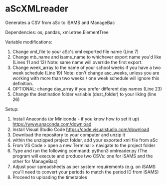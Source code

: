 # aScXMLreader
Generates a CSV from aSc to iSAMS and ManageBac

Dependencies:
os, pandas, xml.etree.ElementTree

Variable modifications:
1. Change xml_file to your aSc's xml exported file name (Line 7)
2. Change mb_name and isams_name to whichever export name you'd like (Lines 11 and 12)
   Note: same name will override the first export.
3. Change week_array to the name of your school weeks if you have a two week schedule (Line 19)
   Note: don't change asc_weeks, unless you are working with more than two weeks / one week schedule will ignore this definition.
4. OPTIONAL: change day_array if you prefer different day names (Line 23)
5. Change the destination folder variable (dest_folder) to your liking (line 26)

Setup:
1. Install Anaconda (or Miniconda - if you know how to set it up)
   https://www.anaconda.com/download
3. Install Visual Studio Code
   https://code.visualstudio.com/download
5. Download the repository to your computer and unzip it
6. within the unzipped project folder, add your exported xml file from aSc
7. From VS Code > open a new Terminal > navigate to the project folder
8. Type and run the following command: python3 xmlreader.py
   (The program will execute and produce two CSVs: one for iSAMS and the other for ManageBac)
9. Adjust your spreadsheets as per system requirements (e.g. on iSAMS you'll need to convert your periods to match the period ID from iSAMS)
10. Proceed to uploading the timetables
